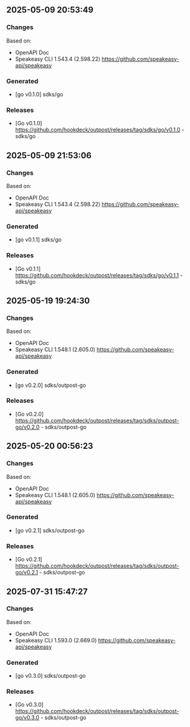 

## 2025-05-09 20:53:49
### Changes
Based on:
- OpenAPI Doc  
- Speakeasy CLI 1.543.4 (2.598.22) https://github.com/speakeasy-api/speakeasy
### Generated
- [go v0.1.0] sdks/go
### Releases
- [Go v0.1.0] https://github.com/hookdeck/outpost/releases/tag/sdks/go/v0.1.0 - sdks/go

## 2025-05-09 21:53:06
### Changes
Based on:
- OpenAPI Doc  
- Speakeasy CLI 1.543.4 (2.598.22) https://github.com/speakeasy-api/speakeasy
### Generated
- [go v0.1.1] sdks/go
### Releases
- [Go v0.1.1] https://github.com/hookdeck/outpost/releases/tag/sdks/go/v0.1.1 - sdks/go

## 2025-05-19 19:24:30
### Changes
Based on:
- OpenAPI Doc  
- Speakeasy CLI 1.548.1 (2.605.0) https://github.com/speakeasy-api/speakeasy
### Generated
- [go v0.2.0] sdks/outpost-go
### Releases
- [Go v0.2.0] https://github.com/hookdeck/outpost/releases/tag/sdks/outpost-go/v0.2.0 - sdks/outpost-go

## 2025-05-20 00:56:23
### Changes
Based on:
- OpenAPI Doc  
- Speakeasy CLI 1.548.1 (2.605.0) https://github.com/speakeasy-api/speakeasy
### Generated
- [go v0.2.1] sdks/outpost-go
### Releases
- [Go v0.2.1] https://github.com/hookdeck/outpost/releases/tag/sdks/outpost-go/v0.2.1 - sdks/outpost-go

## 2025-07-31 15:47:27
### Changes
Based on:
- OpenAPI Doc  
- Speakeasy CLI 1.593.0 (2.669.0) https://github.com/speakeasy-api/speakeasy
### Generated
- [go v0.3.0] sdks/outpost-go
### Releases
- [Go v0.3.0] https://github.com/hookdeck/outpost/releases/tag/sdks/outpost-go/v0.3.0 - sdks/outpost-go